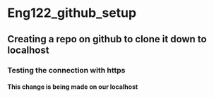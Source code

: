# Eng122_github_setup
## Creating a repo on github to clone it down to localhost
### Testing the connection with https
#### This change is being made on our localhost
